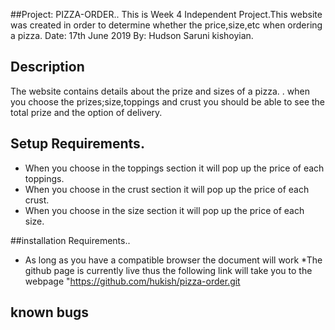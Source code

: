 ##Project: PIZZA-ORDER..
This is Week 4 Independent Project.This website was created in order to determine whether the price,size,etc when ordering a pizza.
Date: 17th June 2019
By: Hudson Saruni kishoyian.

## Description
The website contains details about the prize and sizes of a pizza. .
 when you choose the prizes;size,toppings and crust you should be able to see the total prize and the option of delivery.


## Setup Requirements.
* When you choose in the toppings section it will pop up the price of each toppings.
* When  you choose  in the crust section it will pop up the price of each crust.
* When you choose in the size section it will pop up the price of each size.

##installation Requirements..
* As long as you have a compatible browser the document will work
*The github page is currently live thus the following link will take you to the webpage "https://github.com/hukish/pizza-order.git

## known bugs